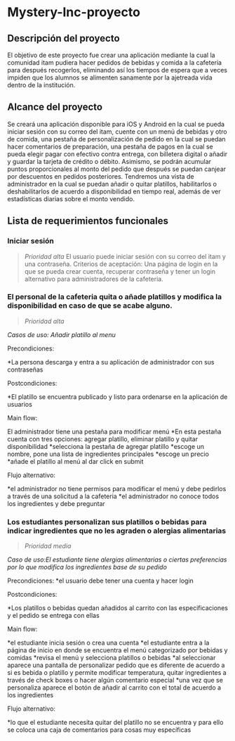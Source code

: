 # Mystery-Inc-proyecto

## Descripción del proyecto
El objetivo de este proyecto fue crear una aplicación mediante la cual la comunidad itam pudiera hacer pedidos de bebidas y comida a la cafetería para después recogerlos, eliminando así los tiempos de espera que a veces impiden que los alumnos se alimenten sanamente por la ajetreada vida dentro de la institución. 

## Alcance del proyecto 

Se creará una aplicación disponible para iOS y Android en la cual se pueda iniciar sesión con su correo del itam, cuente con un menú de bebidas y otro de comida, una pestaña de personalización de pedido en la cual se puedan hacer comentarios de preparación, una pestaña de pagos en la cual se pueda elegir pagar con efectivo contra entrega, con billetera digital o añadir y guardar la tarjeta de crédito o débito. Asimismo, se podrán acumular puntos proporcionales al monto del pedido que después se puedan canjear por descuentos en pedidos posteriores. Tendremos una vista de administrador en la cual se puedan añadir o quitar platillos, habilitarlos o deshabilitarlos de acuerdo a disponibilidad en tiempo real, además de ver estadísticas diarias sobre el monto vendido.

## Lista de requerimientos funcionales 

### Iniciar sesión 
>*Prioridad alta*
El usuario puede iniciar sesión con su correo del itam y una contraseña.
Criterios de aceptación: Una página de login en la que se pueda crear cuenta, recuperar contraseña y tener un login alternativo para administradores de la cafeteria. 

### El personal de la cafeteria quita o añade platillos y modifica la disponibilidad en caso de que se acabe alguno. 
>*Prioridad alta*

*Casos de uso: Añadir platillo al menu*

Precondiciones:

*La persona descarga y entra a su aplicación de administrador con sus contraseñas

Postcondiciones:

*El platillo se encuentra publicado y listo para ordenarse en la aplicación de usuarios

Main flow:

El administrador tiene una pestaña para modificar menú
*En esta pestaña cuenta con tres opciones: agregar platillo, eliminar platillo y quitar disponibilidad
*selecciona la pestaña de agregar platillo
*escoge un nombre, pone una lista de ingredientes principales
*escoge un precio
*añade el platillo al menú al dar click en submit

Flujo alternativo:

*el administrador no tiene permisos para modificar el menú y debe pedirlos a través de una solicitud a la cafeteria
*el administrador no conoce todos los ingredientes y debe preguntar

### Los estudiantes personalizan sus platillos o bebidas para indicar ingredientes que no les agraden o alergias alimentarias 
>*Prioridad media*

*Caso de uso:El estudiante tiene alergias alimentarias o ciertas preferencias por lo que modifica los ingredientes base de su pedido*

Precondiciones:
*el usuario debe tener una cuenta y hacer login

Postcondiciones:

*Los platillos o bebidas quedan añadidos al carrito con las especificaciones y el pedido se entrega con ellas

Main flow:

*el estudiante inicia sesión o crea una cuenta
*el estudiante entra a la página de inicio en donde se encuentra el menú categorizado por bebidas y comidas
*revisa el menú y selecciona platillos o bebidas
*al seleccionar aparece una pantalla de personalizar pedido que es diferente de acuerdo a si es bebida o platillo y permite modificar temperatura, quitar ingredientes a través de check boxes o hacer algún comentario especial
*una vez que se personaliza aparece el botón de añadir al carrito con el total de acuerdo a los ingredientes

Flujo alternativo:

*lo que el estudiante necesita quitar del platillo no se encuentra y para ello se coloca una caja de comentarios para cosas muy específicas

